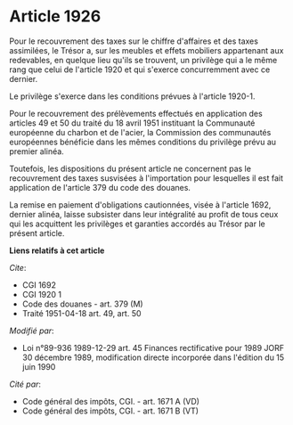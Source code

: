 # Article 1926

Pour le recouvrement des taxes sur le chiffre d'affaires et des taxes assimilées, le Trésor a, sur les meubles et effets
mobiliers appartenant aux redevables, en quelque lieu qu'ils se trouvent, un privilège qui a le même rang que celui de
l'article 1920 et qui s'exerce concurremment avec ce dernier.

Le privilège s'exerce dans les conditions prévues à l'article 1920-1.

Pour le recouvrement des prélèvements effectués en application des articles 49 et 50 du traité du 18 avril 1951 instituant la
Communauté européenne du charbon et de l'acier, la Commission des communautés européennes bénéficie dans les mêmes conditions
du privilège prévu au premier alinéa.

Toutefois, les dispositions du présent article ne concernent pas le recouvrement des taxes susvisées à l'importation pour
lesquelles il est fait application de l'article 379 du code des douanes.

La remise en paiement d'obligations cautionnées, visée à l'article 1692, dernier alinéa, laisse subsister dans leur
intégralité au profit de tous ceux qui les acquittent les privilèges et garanties accordés au Trésor par le présent article.

**Liens relatifs à cet article**

_Cite_:

  - CGI 1692
  - CGI 1920 1
  - Code des douanes - art. 379 (M)
  - Traité 1951-04-18 art. 49, art. 50

_Modifié par_:

  - Loi n°89-936 1989-12-29 art. 45 Finances rectificative pour 1989 JORF 30 décembre 1989, modification directe incorporée dans l'édition du 15 juin 1990

_Cité par_:

  - Code général des impôts, CGI. - art. 1671 A (VD)
  - Code général des impôts, CGI. - art. 1671 B (VT)
